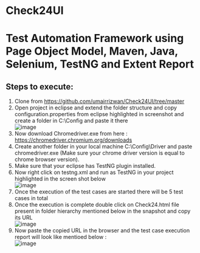 # Check24UI
# Test Automation Framework using Page Object Model, Maven, Java, Selenium, TestNG and Extent Report

## Steps to execute:
1. Clone from https://github.com/umairrizwan/Check24UI/tree/master
2. Open project in eclipse and extend the folder structure and copy configuration.properties from eclipse highlighted in screenshot and create a folder in C:\Config and paste it there <br />
![image](https://user-images.githubusercontent.com/63503754/160354731-238a9c1a-9589-421a-820f-b66c3a99d9d3.png)
3. Now download Chromedriver.exe from here : https://chromedriver.chromium.org/downloads
4. Create another folder in your local machine C:\Config\Driver and paste chromedriver.exe (Make sure your chrome driver version is equal to chrome browser version).
5. Make sure that your eclipse has TestNG plugin installed.
6. Now right click on testng.xml and run as TestNG in your project highlighted in the screen shot below <br />
![image](https://user-images.githubusercontent.com/63503754/160355044-4d52c051-f92f-40b2-a3c9-c6f76cff030a.png)
7. Once the execution of the test cases are started there will be 5 test cases in total 
8. Once the execution is complete double click on Check24.html file present in folder hierarchy mentioned below in the snapshot and copy its URL <br />
![image](https://user-images.githubusercontent.com/63503754/160355336-81aa95e9-550d-411a-9a79-2a501ab3571d.png)
9. Now paste the copied URL in the browser and the test case execution report will look like mentioed below : <br />
![image](https://user-images.githubusercontent.com/63503754/160355427-a1928a1a-11a5-47aa-8c1b-0bfc84a4e1bf.png)
